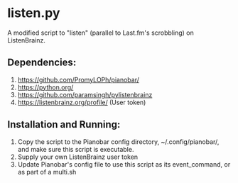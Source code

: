 # listen.py

A modified script to "listen" (parallel to Last.fm's scrobbling) on ListenBrainz.


## Dependencies:
1) https://github.com/PromyLOPh/pianobar/
2) https://python.org/
3) https://github.com/paramsingh/pylistenbrainz
4) https://listenbrainz.org/profile/ (User token)


## Installation and Running:
1) Copy the script to the Pianobar config directory, ~/.config/pianobar/, and make sure this script is executable.
2) Supply your own ListenBrainz user token
3) Update Pianobar's config file to use this script as its event_command, or as part of a multi.sh
